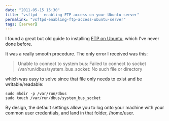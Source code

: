 ```yaml
---
date: "2011-05-15 15:30"
title: "vsftpd - enabling FTP access on your Ubuntu server"
permalink: "vsftpd-enabling-ftp-access-ubuntu-server"
tags: [server]
---
```


I found a great but old guide to installing [FTP on Ubuntu](https://help.ubuntu.com/6.06/ubuntu/serverguide/C/ftp-server.html), which I've never done before.

It was a really smooth procedure. The only error I received was this:

>Unable to connect to system bus: Failed to connect to socket /var/run/dbus/system_bus_socket: No such file or directory

which was easy to solve since that file only needs to exist and be writable/readable:

```shell
sudo mkdir -p /var/run/dbus
sudo touch /var/run/dbus/system_bus_socket
```

By design, the default settings allow you to log onto your machine with your common user credentials, and land in that folder, /home/user.
